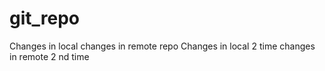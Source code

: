 # git_repo

Changes in local
changes in remote repo
Changes in local 2 time
changes in remote 2 nd time

